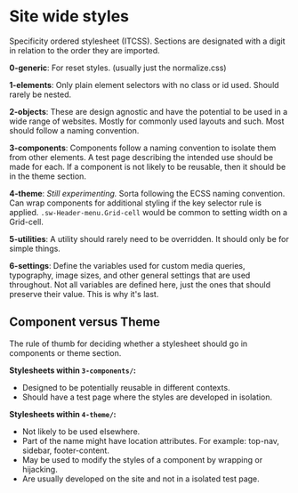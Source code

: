 # Site wide styles

Specificity ordered stylesheet (ITCSS). Sections are designated with a digit
in relation to the order they are imported.

**0-generic**: For reset styles. (usually just the normalize.css)

**1-elements**: Only plain element selectors with no class or id used. Should
rarely be nested.

**2-objects**: These are design agnostic and have the potential to be used in a
wide range of websites. Mostly for commonly used layouts and such. Most should
follow a naming convention.

**3-components**: Components follow a naming convention to isolate them from
other elements. A test page describing the intended use should be made for
each. If a component is not likely to be reusable, then it should be in the
theme section.

**4-theme**: _Still experimenting._ Sorta following the ECSS naming convention.
Can wrap components for additional styling if the key selector rule is applied.
`.sw-Header-menu.Grid-cell` would be common to setting width on a Grid-cell.

**5-utilities**: A utility should rarely need to be overridden. It should only
be for simple things.

**6-settings**: Define the variables used for custom media queries,
typography, image sizes, and other general settings that are used throughout.
Not all variables are defined here, just the ones that should preserve their
value. This is why it's last.

## Component versus Theme

The rule of thumb for deciding whether a stylesheet should go in components or
theme section.

**Stylesheets within `3-components/`:**

- Designed to be potentially reusable in different contexts.
- Should have a test page where the styles are developed in isolation.

**Stylesheets within `4-theme/`:**

- Not likely to be used elsewhere.
- Part of the name might have location attributes. For example: top-nav,
  sidebar, footer-content.
- May be used to modify the styles of a component by wrapping or hijacking.
- Are usually developed on the site and not in a isolated test page.
